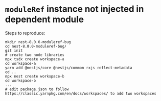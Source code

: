 # `moduleRef` instance not injected in dependent module

Steps to reproduce:

```shell
mkdir nest-8.0.0-moduleref-bug 
cd nest-8.0.0-moduleref-bug/
git init
# create two node libraries
npx tsdx create workspace-a
cd workspace-a
yarn add @nestjs/core @nestjs/common rxjs reflect-metadata
cd ..
npx nest create workspace-b
cd workspace-b
...
# edit package.json to follow https://classic.yarnpkg.com/en/docs/workspaces/ to add two workspaces
```
